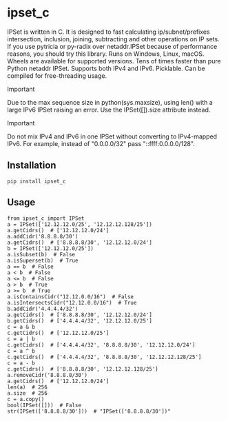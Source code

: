 # ipset_c

IPSet is written in C.
It is designed to fast calculating ip/subnet/prefixes intersection, inclusion, joining, subtracting and other operations on IP sets. If you use pytricia or py-radix over netaddr.IPSet because of performance reasons, you should try this library.
Runs on Windows, Linux, macOS. Wheels are available for supported versions.
Tens of times faster than pure Python netaddr IPSet.
Supports both IPv4 and IPv6. Picklable. Can be compiled for free-threading usage.

> [!IMPORTANT]
> Due to the max sequence size in python(sys.maxsize), using len() with a large IPv6 IPSet raising an error. Use the IPSet([]).size attribute instead.

> [!IMPORTANT]
> Do not mix IPv4 and IPv6 in one IPSet without converting to IPv4-mapped IPv6. For example, instead of "0.0.0.0/32" pass "::ffff:0.0.0.0/128".

## Installation

```
pip install ipset_c
```

## Usage

```
from ipset_c import IPSet
a = IPSet(['12.12.12.0/25', '12.12.12.128/25'])
a.getCidrs()  # ['12.12.12.0/24']
a.addCidr('8.8.8.8/30')
a.getCidrs()  # ['8.8.8.8/30', '12.12.12.0/24']
b = IPSet(['12.12.12.0/25'])
a.isSubset(b)  # False
a.isSuperset(b)  # True
a == b  # False
a < b  # False
a <= b  # False
a > b  # True
a >= b  # True
a.isContainsCidr("12.12.0.0/16")  # False
a.isIntersectsCidr("12.12.0.0/16")  # True
b.addCidr('4.4.4.4/32')
a.getCidrs()  # ['8.8.8.8/30', '12.12.12.0/24']
b.getCidrs()  # ['4.4.4.4/32', '12.12.12.0/25']
c = a & b
c.getCidrs()  # ['12.12.12.0/25']
c = a | b
c.getCidrs()  # ['4.4.4.4/32', '8.8.8.8/30', '12.12.12.0/24']
c = a ^ b
c.getCidrs()  # ['4.4.4.4/32', '8.8.8.8/30', '12.12.12.128/25']
c = a - b
c.getCidrs()  # ['8.8.8.8/30', '12.12.12.128/25']
a.removeCidr('8.8.8.8/30')
a.getCidrs()  # ['12.12.12.0/24']
len(a)  # 256
a.size  # 256
c = a.copy()
bool(IPSet([]))  # False
str(IPSet(['8.8.8.8/30']))  # "IPSet(['8.8.8.8/30'])"
```
